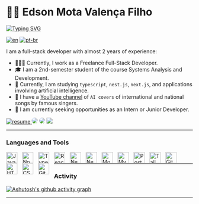 # 🧙🏻 Edson Mota Valença Filho
[![Typing SVG](https://readme-typing-svg.herokuapp.com/?color=0F766E&size=35&center=true&vCenter=true&width=1000&lines=HELLO,+My+name+is+Edson+Valença;I'm+a+Full-Stack+Developer;I'm+studing+in+Systems+Analysis+and+Development;I'm+from+Brazil;Be+Welcome!+:%29)](https://git.io/typing-svg)
  
[![en](https://img.shields.io/badge/lang-en-red.svg)](https://github.com/emvalencaf/emvalencaf/blob/main/README.md)
[![pt-br](https://img.shields.io/badge/lang-pt--br-green.svg)](https://github.com/emvalencaf/emvalencaf/blob/main/README.pt-br.md)

I am a full-stack developer with almost 2 years of experience:
- 🧑🏻‍💻 Currently, I work as a Freelance Full-Stack Developer.
- 🎓 I am a 2nd-semester student of the course Systems Analysis and Development.
- 🌱 Currently, I am studying `typescript`, `nest.js`, `next.js`, and applications involving artificial intelligence.
- 🎵 I have a [YouTube channel](https://www.youtube.com/channel/UCcF9upGWU7ZSF1FvrRs6oMA) of `AI covers` of international and national songs by famous singers.
- 🚀 I am currently seeking opportunities as an Intern or Junior Developer.

<p align="left">
  <a href="https://github.com/emvalencaf/emvalencaf/blob/main/curriculo-emvalencaf-dev-full-stack-en.pdf" download>
    <img alt="resume" title="my resume" src="https://custom-icon-badges.demolab.com/badge/-Resume-F25278?style=for-the-badge&logo=download&logoColor=white)"/>
  </a>
  <a href="https://www.linkedin.com/in/emvalencaf/" target="_blank"><img src="https://img.shields.io/badge/-LinkedIn-%230077B5?style=for-the-badge&logo=linkedin&logoColor=white" style="border-radius: 30px" target="_blank"></a>
      <a href="https://emvalenca.vercel.app" target="_blank"><img src="https://img.shields.io/badge/-Portfolio-%042F2E?style=for-the-badge&logo=homeassistant&logoColor=white" style="border-radius: 30px" target="_blank"></a>
<a href = "mailto:edsonmvf@gmail.com"> <img src="https://img.shields.io/badge/-Gmail-%23333?style=for-the-badge&logo=gmail&logoColor=white" target="_blank"></a>
</p>

---
### Languages and Tools

<img align="left" alt="JavaScript" width="30px" style="padding-right:10px;" src="https://cdn.jsdelivr.net/gh/devicons/devicon/icons/javascript/javascript-plain.svg" />
<img align="left" alt="NodeJS" width="30px" style="padding-right:10px;" src="https://cdn.jsdelivr.net/gh/devicons/devicon/icons/nodejs/nodejs-original.svg" />
<img align="left" alt="TypeScript" width="30px" style="padding-right:10px;" src="https://cdn.jsdelivr.net/gh/devicons/devicon/icons/typescript/typescript-plain.svg" />
<img align="left" alt="ReactJS" width="30px" style="padding-right:10px;" src="https://cdn.jsdelivr.net/gh/devicons/devicon/icons/react/react-original.svg" />
<img align="left" alt="NextJS" width="30px" style="padding-right:10px;" src="https://cdn.jsdelivr.net/gh/devicons/devicon/icons/nextjs/nextjs-original.svg" />
<img align="left" alt="NestJS" width="30px" style="padding-right:10px;" src="https://cdn.jsdelivr.net/gh/devicons/devicon/icons/nestjs/nestjs-plain.svg" />
<img align="left" alt="MongoDB" width="30px" style="padding-right:10px;" src="https://cdn.jsdelivr.net/gh/devicons/devicon/icons/mongodb/mongodb-original.svg" />
<img align="left" alt="MySQL" width="30px" style="padding-right:10px;" src="https://cdn.jsdelivr.net/gh/devicons/devicon/icons/mysql/mysql-original.svg" />
<img align="left" alt="PostgreSQL" width="30px" style="padding-right:10px;" src="https://cdn.jsdelivr.net/gh/devicons/devicon/icons/postgresql/postgresql-original.svg" />
<img align="left" alt="Tailwindcss" width="30px" style="padding-right:10px;" src="https://cdn.jsdelivr.net/gh/devicons/devicon/icons/tailwindcss/tailwindcss-plain.svg" />
<img align="left" alt="Git" width="30px" style="padding-right:10px;" src="https://cdn.jsdelivr.net/gh/devicons/devicon/icons/git/git-original.svg" />
<img align="left" alt="HTML" width="30px" style="padding-right:10px;" src="https://cdn.jsdelivr.net/gh/devicons/devicon/icons/html5/html5-plain.svg" />
<img align="left" alt="CSS" width="30px" style="padding-right:10px;" src="https://cdn.jsdelivr.net/gh/devicons/devicon/icons/css3/css3-plain.svg" />
<img align="left" alt="GitHub" width="30px" style="padding-right:10px;" src="https://cdn.jsdelivr.net/gh/devicons/devicon/icons/github/github-original.svg" />
<br />

---

### Activity

[![Ashutosh's github activity graph](https://github-readme-activity-graph.vercel.app/graph?username=emvalencaf&bg_color=ffffff&color=042F2E&line=0F766E&point=5EEAD4&area=true&hide_border=true)](https://github.com/ashutosh00710/github-readme-activity-graph)

---
